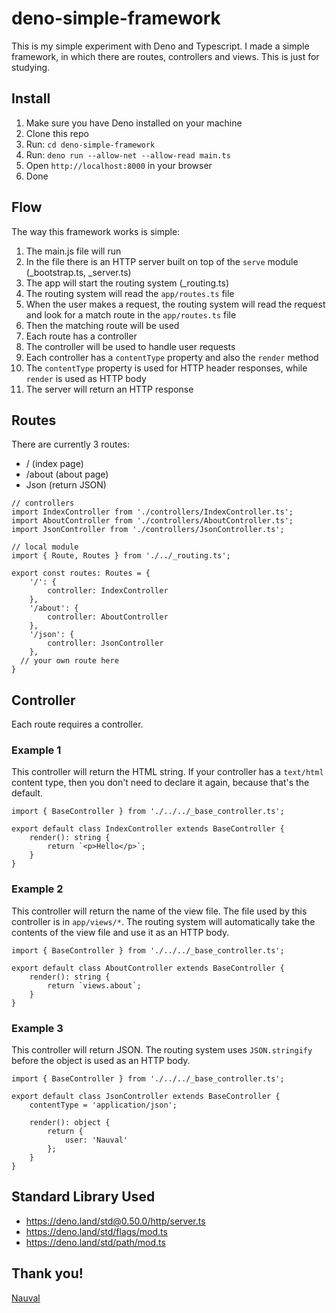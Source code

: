 # deno-simple-framework
This is my simple experiment with Deno and Typescript. I made a simple framework, in which there are routes, controllers and views. This is just for studying.

## Install
1. Make sure you have Deno installed on your machine
2. Clone this repo
3. Run: `cd deno-simple-framework`
4. Run: `deno run --allow-net --allow-read main.ts`
5. Open `http://localhost:8000` in your browser
6. Done

## Flow
The way this framework works is simple:
1. The main.js file will run
2. In the file there is an HTTP server built on top of the `serve` module (_bootstrap.ts, _server.ts)
3. The app will start the routing system (_routing.ts)
4. The routing system will read the `app/routes.ts` file
5. When the user makes a request, the routing system will read the request and look for a match route in the `app/routes.ts` file
6. Then the matching route will be used
7. Each route has a controller
8. The controller will be used to handle user requests
9. Each controller has a `contentType` property and also the `render` method
10. The `contentType` property is used for HTTP header responses, while `render` is used as HTTP body
11. The server will return an HTTP response

## Routes
There are currently 3 routes:
- / (index page)
- /about (about page)
- Json (return JSON)

```
// controllers
import IndexController from './controllers/IndexController.ts';
import AboutController from './controllers/AboutController.ts';
import JsonController from './controllers/JsonController.ts';

// local module
import { Route, Routes } from './../_routing.ts';

export const routes: Routes = {
	'/': {
		controller: IndexController
	},
	'/about': {
		controller: AboutController
	},
	'/json': {
		controller: JsonController
	},
  // your own route here
}
```

## Controller
Each route requires a controller.

### Example 1
This controller will return the HTML string. If your controller has a `text/html` content type, then you don't need to declare it again, because that's the default.
```
import { BaseController } from './../../_base_controller.ts';

export default class IndexController extends BaseController {
	render(): string {
		return `<p>Hello</p>`;
	}
}
```

### Example 2
This controller will return the name of the view file. The file used by this controller is in `app/views/*`. The routing system will automatically take the contents of the view file and use it as an HTTP body.
```
import { BaseController } from './../../_base_controller.ts';

export default class AboutController extends BaseController {
	render(): string {
		return `views.about`;
	}
}
```

### Example 3
This controller will return JSON. The routing system uses `JSON.stringify` before the object is used as an HTTP body.

```
import { BaseController } from './../../_base_controller.ts';

export default class JsonController extends BaseController {
	contentType = 'application/json';

	render(): object {
		return {
			user: 'Nauval'
		};
	}
}
```

## Standard Library Used
- https://deno.land/std@0.50.0/http/server.ts
- https://deno.land/std/flags/mod.ts
- https://deno.land/std/path/mod.ts

## Thank you!
[Nauval](https://github.com/nauvalazhar)

